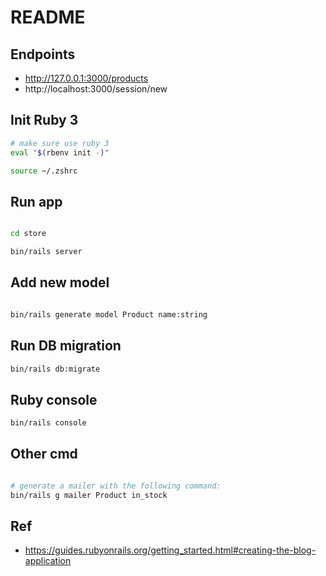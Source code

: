 # README

## Endpoints

- http://127.0.0.1:3000/products
- http://localhost:3000/session/new

## Init Ruby 3

```bash
# make sure use ruby 3
eval "$(rbenv init -)"

source ~/.zshrc 
```

## Run app

```bash

cd store

bin/rails server
```

## Add new model

```bash

bin/rails generate model Product name:string
```

## Run DB migration

```bash
bin/rails db:migrate
```

## Ruby console

```bash
bin/rails console
```

## Other cmd

```bash

# generate a mailer with the following command:
bin/rails g mailer Product in_stock
```

## Ref

- https://guides.rubyonrails.org/getting_started.html#creating-the-blog-application